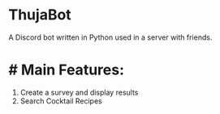 # ThujaBot
A Discord bot written in Python used in a server with friends.

# # Main Features:
1. Create a survey and display results
2. Search Cocktail Recipes
